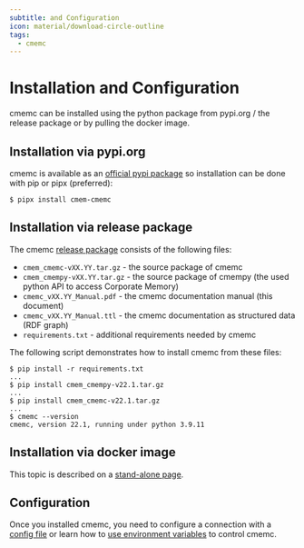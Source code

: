 ```yaml
---
subtitle: and Configuration
icon: material/download-circle-outline
tags:
  - cmemc
---
```

# Installation and Configuration

cmemc can be installed using the python package from pypi.org / the release package or by pulling the docker image.

## Installation via pypi.org

cmemc is available as an [official pypi package](https://pypi.org/project/cmem-cmemc/) so installation can be done with pip or pipx (preferred):

``` shell-session
$ pipx install cmem-cmemc
```

## Installation via release package

The cmemc [release package](https://releases.eccenca.com/cmemc/) consists of the following files:

- `cmem_cmemc-vXX.YY.tar.gz` - the source package of cmemc
- `cmem_cmempy-vXX.YY.tar.gz` - the source package of cmempy (the used python API to access Corporate Memory)
- `cmemc_vXX.YY_Manual.pdf` - the cmemc documentation manual (this document)
- `cmemc_vXX.YY_Manual.ttl` - the cmemc documentation as structured data (RDF graph)
- `requirements.txt` - additional requirements needed by cmemc

The following script demonstrates how to install cmemc from these files:

``` shell-session
$ pip install -r requirements.txt
...
$ pip install cmem_cmempy-v22.1.tar.gz
...
$ pip install cmem_cmemc-v22.1.tar.gz
...
$ cmemc --version
cmemc, version 22.1, running under python 3.9.11
```

## Installation via docker image

This topic is described on a [stand-alone page](../using-the-docker-image/index.md).

## Configuration

Once you installed cmemc, you need to configure a connection with a [config file](file-based-configuration/index.md) or learn how to [use environment variables](environment-based-configuration/index.md) to control cmemc.

